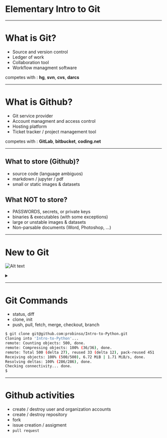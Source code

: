 <!-- $theme: gaia -->

# Elementary Intro to Git

---
# What is Git?
- Source and version control
- Ledger of work
- Collaboration tool
- Workflow managment software

competes with : **hg**, **svn**, **cvs**, **darcs**

---
# What is Github?
- Git service provider
- Account managment and access control
- Hosting platform
- Ticket tracker / project management tool

competes with : **GitLab**, **bitbucket**, **coding.net**

---
## What to store (Github)?
- source code (language ambiguos)
- markdown / jupyter / pdf
- small or static images & datasets

## What NOT to store?
- PASSWORDS, secrets, or private keys
- binaries & executables (with some exceptions)
- large or unstable images & datasets
- Non-parsable documents (Word, Photoshop, ...)

---
# New to Git
![Alt text](https://g.gravizo.com/source/custom_mark10?https://raw.githubusercontent.com/PortlandDataScienceGroup/introduction-git/master/pres.md)

<details>
<summary></summary>
custom_mark10
  digraph G {
    NewProject -> LocalRepository [label="git init .   "];
    RemoteRepository -> LocalRepository [label="git clone git@github.com:probinso/splinqr.git"];
    LocalRepository -> TrackedChanges ;
    TrackedChanges -> BeginWork [label="git status   "];
    BeginWork -> UntrackedChanges;
    UntrackedChanges -> UnderstoodChanges [label="git diff   "];
    UnderstoodChanges -> TrackedChanges [label=" git commit -a -m 'describe changes'"];
    TrackedChanges -> RemoteRepository [label="git push origin master"];
    RemoteRepository -> TrackedChanges [label="git pull"];
  }
custom_mark10
</details>


---
# Git Commands
- status, diff
- clone, init
- push, pull, fetch, merge, checkout, branch

```bash
$ git clone git@github.com:probinso/Intro-to-Python.git
Cloning into 'Intro-to-Python'...
remote: Counting objects: 500, done.
remote: Compressing objects: 100% (36/36), done.
remote: Total 500 (delta 27), reused 33 (delta 12), pack-reused 451
Receiving objects: 100% (500/500), 6.72 MiB | 1.71 MiB/s, done.
Resolving deltas: 100% (286/286), done.
Checking connectivity... done.
$
```

---
# Github activities
- create / destroy user and organization accounts
- create / destroy repository
- fork
- issue creation / assigment
- `pull request`
